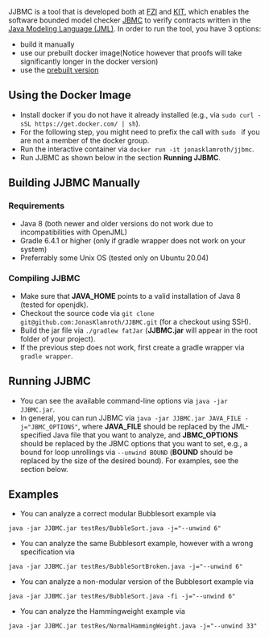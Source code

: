 JJBMC is a tool that is developed both at [FZI](https://www.fzi.de) and [KIT](https://www.kit.edu), which enables the software bounded model checker [JBMC](https://www.cprover.org/jbmc/) to verify contracts written in the [Java Modeling Language (JML)](http://jmlspecs.org/index.shtml). In order to run the tool, you have 3 options:
- build it manually 
- use our prebuilt docker image(Notice however that proofs will take significantly longer in the docker version)
- use the [prebuilt version](https://github.com/JonasKlamroth/JJBMC/releases/download/ISoLa/JJBMC.jar)

## Using the Docker Image
- Install docker if you do not have it already installed (e.g., via ``sudo curl -sSL https://get.docker.com/ | sh``).
- For the following step, you might need to prefix the call with ``sudo `` if you are not a member of the docker group.
- Run the interactive container via ``docker run -it jonasklamroth/jjbmc``.
- Run JJBMC as shown below in the section **Running JJBMC**.

## Building JJBMC Manually 
### Requirements
- Java 8 (both newer and older versions do not work due to incompatibilities with OpenJML)
- Gradle 6.4.1 or higher (only if gradle wrapper does not work on your system)
- Preferrably some Unix OS (tested only on Ubuntu 20.04)

### Compiling JJBMC
- Make sure that **JAVA_HOME** points to a valid installation of Java 8 (tested for openjdk).
- Checkout the source code via ``git clone git@github.com:JonasKlamroth/JJBMC.git`` (for a checkout using SSH).
- Build the jar file via ``./gradlew fatJar`` (**JJBMC.jar** will appear in the root folder of your project).
- If the previous step does not work, first create a gradle wrapper via ``gradle wrapper``.

## Running JJBMC
- You can see the available command-line options via ``java -jar JJBMC.jar``.
- In general, you can run JJBMC via ``java -jar JJBMC.jar JAVA_FILE -j="JBMC_OPTIONS"``, where **JAVA_FILE** should be replaced by the JML-specified Java file that you want to analyze, and **JBMC_OPTIONS** should be replaced by the JBMC options that you want to set, e.g., a bound for loop unrollings via ``--unwind BOUND`` (**BOUND** should be replaced by the size of the desired bound). For examples, see the section below.

## Examples
- You can analyze a correct modular Bubblesort example via
```
java -jar JJBMC.jar testRes/BubbleSort.java -j="--unwind 6"
```
- You can analyze the same Bubblesort example, however with a wrong specification via
```
java -jar JJBMC.jar testRes/BubbleSortBroken.java -j="--unwind 6"
```
- You can analyze a non-modular version of the Bubblesort example via
```
java -jar JJBMC.jar testRes/BubbleSort.java -fi -j="--unwind 6"
```
- You can analyze the Hammingweight example via
```
java -jar JJBMC.jar testRes/NormalHammingWeight.java -j="--unwind 33"
```
